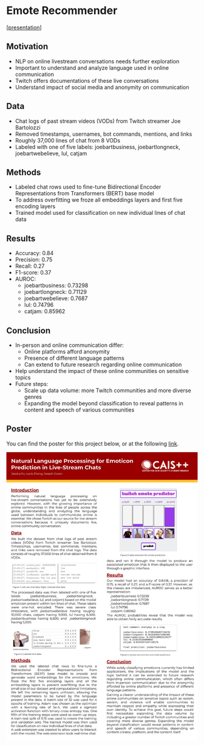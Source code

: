 # Emote Recommender 

[[presentation](https://docs.google.com/presentation/d/1-vDMK1vmKV7w2So8sbAKd6_02oleM0RGWwuZ70pL-uc/edit?usp=sharing)]

## Motivation

* NLP on online livestream conversations needs further exploration 
* Important to understand and analyze language used in online communication 
* Twitch offers documentations of these live conversations 
* Understand impact of social media and anonymity on communication

## Data

* Chat logs of past stream videos (VODs) from Twitch streamer Joe Bartolozzi
* Removed timestamps, usernames, bot commands, mentions, and links 
* Roughly 37,000 lines of chat from 8 VODs
* Labeled with one of five labels: joebartbusiness, joebartlongneck, joebartwebelieve, lul, catjam

## Methods

* Labeled chat rows used to fine-tune Bidirectional Encoder Representations from Transformers (BERT) base model 
* To address overfitting we froze all embeddings layers and first five encoding layers
* Trained model used for classification on new individual lines of chat data

## Results

* Accuracy: 0.84 
* Precision: 0.75 
* Recall: 0.27 
* F1-score: 0.37 
* AUROC:
  * joebartbusiness: 0.73298
  * joebartlongneck: 0.71129
  * joebartwebelieve: 0.7687
  * lul: 0.74796
  * catjam: 0.85962

## Conclusion

* In-person and online communication differ: 
  * Online platforms afford anonymity 
  * Presence of different language patterns
  * Can extend to future research regarding online communication
* Help understand the impact of these online communities on sensitive topics
* Future steps:
  * Scale up data volume: more Twitch communities and more diverse genres
  * Expanding the model beyond classification to reveal patterns in content and speech of various communities

## Poster

You can find the poster for this project below, or at the following [link](readme/Emote_recommender_poster.pdf).

![poster](https://github.com/jjessicaf/CAIS-Proj-Emote/blob/main/readme/poster.jpg?raw=true)